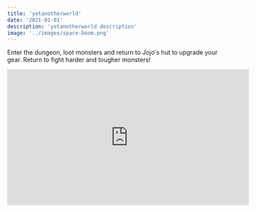 ```yaml
---
title: 'yetanotherworld'
date: '2021-01-01'
description: 'yetanotherworld description'
image: '../images/space-boom.png'
---
```


Enter the dungeon, loot monsters and return to Jojo's hut to upgrade your gear. Return to fight harder and tougher monsters!

<iframe width="560" height="315" allow="fullscreen; autoplay; encrypted-media"
src="https://games.construct.net/633/latest" frameBorder="0" allowFullScreen="true"
msallowfullscreen="true" mozallowfullscreen="true" webkitallowfullscreen="true"
allowpaymentrequest="false" referrerPolicy="unsafe-url"
sandbox="allow-same-origin allow-forms allow-scripts allow-pointer-lock allow-orientation-lock allow-popups"
scrolling="no"></iframe>